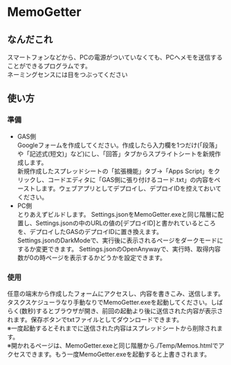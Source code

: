 # MemoGetter
## なんだこれ
スマートフォンなどから、PCの電源がついていなくても、PCへメモを送信することができるプログラムです。  
ネーミングセンスには目をつぶってください

## 使い方
### 準備
- GAS側  
Googleフォームを作成してください。作成したら入力欄を1つだけ(「段落」や「記述式(短文)」など)にし、「回答」タブからスプライトシートを新規作成します。  
新規作成したスプレッドシートの「拡張機能」タブ→「Apps Script」をクリックし、コードエディタに「GAS側に張り付けるコード.txt」の内容をペーストします。ウェブアプリとしてデプロイし、デプロイIDを控えておいてください。  
- PC側  
とりあえずビルドします。
Settings.jsonをMemoGetter.exeと同じ階層に配置し、Settings.jsonの中のURLの値の[デプロイID]と書かれているところを、デプロイしたGASのデプロイIDに置き換えます。  
Settings.jsonのDarkModeで、実行後に表示されるページをダークモードにするか変更できます。
Settings.jsonのOpenAnywayで、実行時、取得内容数が0の時ページを表示するかどうかを設定できます。  
### 使用
任意の端末から作成したフォームにアクセスし、内容を書きこみ、送信します。  
タスクスケジューラなり手動なりでMemoGetter.exeを起動してください。しばらく(数秒)するとブラウザが開き、前回の起動より後に送信された内容が表示されます。保存ボタンでtxtファイルとしてダウンロードできます。  
※一度起動するとそれまでに送信された内容はスプレッドシートから削除されます。  
※開かれるページは、MemoGetter.exeと同じ階層から./Temp/Memos.htmlでアクセスできます。もう一度MemoGetter.exeを起動すると上書きされます。
